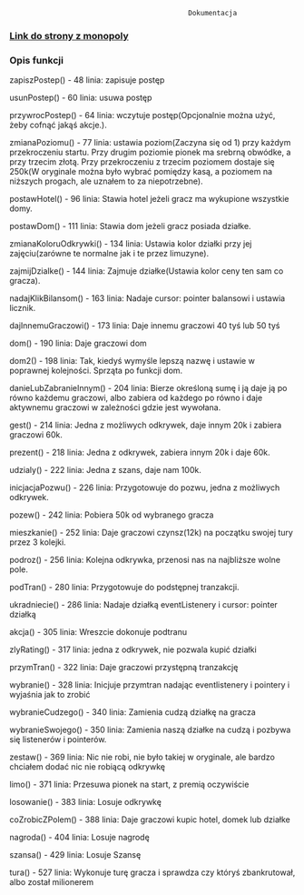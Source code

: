                                                 Dokumentacja
  <h3><a href="https://mostly-tinge.github.io/monopoly-w-js/">Link do strony z monopoly</a></h3>
   <h3>Opis funkcji</h3>                                                               
<p>zapiszPostep() - 48 linia: zapisuje postęp</p>
<p>usunPostep() - 60 linia: usuwa postęp</p>
<p>przywrocPostep() - 64 linia: wczytuje postęp(Opcjonalnie można użyć, żeby cofnąć jakąś akcje.).</p>
<p>zmianaPoziomu() - 77 linia: ustawia poziom(Zaczyna się od 1) przy każdym przekroczeniu startu. Przy drugim poziomie pionek ma srebrną obwódke, a przy trzecim złotą. Przy przekroczeniu z trzecim poziomem dostaje się 250k(W oryginale można było wybrać pomiędzy kasą, a poziomem na niższych progach, ale uznałem to za niepotrzebne).</p>

<p>postawHotel() - 96 linia: Stawia hotel jeżeli gracz ma wykupione wszystkie domy.</p>
<p>postawDom() - 111 linia: Stawia dom jeżeli gracz posiada działke.</p>
<p>zmianaKoloruOdkrywki() - 134 linia: Ustawia kolor działki przy jej zajęciu(zarówne te normalne jak i te przez limuzyne).</p>
<p>zajmijDzialke() - 144 linia: Zajmuje działke(Ustawia kolor ceny ten sam co gracza).</p>

<p>nadajKlikBilansom() - 163 linia: Nadaje cursor: pointer balansowi i ustawia licznik.</p>
<p>dajInnemuGraczowi() - 173 linia: Daje innemu graczowi 40 tyś lub 50 tyś </p>
<p>dom() - 190 linia: Daje graczowi dom</p>

<p>dom2() - 198 linia: Tak, kiedyś wymyśle lepszą nazwę i ustawie w poprawnej kolejności. Sprząta po funkcji dom.</p>
<p>danieLubZabranieInnym() - 204 linia: Bierze określoną sumę i ją daje ją po równo każdemu graczowi, albo zabiera od każdego po równo i daje aktywnemu graczowi w zależności gdzie jest wywołana.</p>
<p>gest() - 214 linia: Jedna z możliwych odkrywek, daje innym 20k i zabiera graczowi 60k.</p>

<p>prezent() - 218 linia: Jedna z odkrywek, zabiera innym 20k i daje 60k.</p>
<p>udzialy() - 222 linia: Jedna z szans, daje nam 100k.</p>
<p>inicjacjaPozwu() - 226 linia: Przygotowuje do pozwu, jedna z możliwych odkrywek.</p>
<p>pozew() - 242 linia: Pobiera 50k od wybranego gracza</p>
<p>mieszkanie() - 252 linia: Daje graczowi czynsz(12k) na początku swojej tury przez 3 kolejki.</p>

<p>podroz() - 256 linia: Kolejna odkrywka, przenosi nas na najbliższe wolne pole.</p>
<p>podTran() - 280 linia: Przygotowuje do podstępnej tranzakcji.</p>
<p>ukradniecie() - 286 linia: Nadaje działką eventListenery i cursor: pointer działką</p>
<p>akcja() - 305 linia: Wreszcie dokonuje podtranu</p>

<p>zlyRating() - 317 linia: jedna z odkrywek, nie pozwala kupić działki</p>
<p>przymTran() - 322 linia: Daje graczowi przystępną tranzakcję</p>
<p>wybranie() - 328 linia: Inicjuje przymtran nadając eventlistenery i pointery i wyjaśnia jak to zrobić</p>
<p>wybranieCudzego() - 340 linia: Zamienia cudzą działkę na gracza</p>

<p>wybranieSwojego() - 350 linia: Zamienia naszą działke na cudzą i pozbywa się listenerów i pointerów.</p>
<p>zestaw() - 369 linia: Nic nie robi, nie było takiej w oryginale, ale bardzo chciałem dodać nic nie robiącą odkrywkę</p>
<p>limo() - 371 linia: Przesuwa pionek na start, z premią oczywiście</p>
<p>losowanie() - 383 linia: Losuje odkrywkę</p>

<p>coZrobicZPolem() - 388 linia: Daje graczowi kupic hotel, domek lub działke</p>
<p>nagroda() - 404 linia: Losuje nagrodę</p>
<p>szansa() - 429 linia: Losuje Szansę</p>

<p>tura() - 527 linia: Wykonuje turę gracza i sprawdza czy któryś zbankrutował, albo został milionerem</p>

